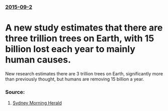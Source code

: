 ### [2015-09-2](/news/2015/09/2/index.md)

# A new study estimates that there are three trillion trees on Earth, with 15 billion lost each year to mainly human causes. 

New research estimates there are 3 trillion trees on Earth, significantly more than previously thought, but humans are removing 15 billion a year.


### Source:

1. [Sydney Morning Herald](http://www.smh.com.au/environment/earth-home-to-three-trillion-trees-but-many-are-many-disappearing-every-year-20150902-gjdcvf.html)
